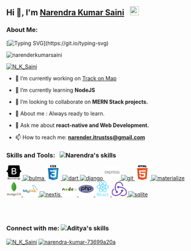 ## Hi 👋, I'm [Narendra Kumar Saini](https://in.linkedin.com/in/narender-kumar-6970aa59/) &nbsp; <img src="https://user-images.githubusercontent.com/87755170/184556521-557622be-bb3b-4393-a20c-7a5874983ee8.gif" width="24px" height="24px" />


### About Me:
[![Typing SVG](https://readme-typing-svg.herokuapp.com?font=Segoe+UI&color=%2358A6FF&vCenter=true&lines=I+am+a+Full+Stack+developer.;I+love+writing+React+codes.;I+am+occasionally+web+designer.;I+can+help+you+with+your+project.)](https://git.io/typing-svg)


<p align="left"> <img src="https://komarev.com/ghpvc/?username=narenderkumarsaini&label=Profile%20views&color=0e75b6&style=flat" alt="narenderkumarsaini" /> </p>

<p align="left"> <a href="https://twitter.com/N_K_Saini" target="blank"><img src="https://img.shields.io/twitter/follow/N_K_Saini?logo=twitter&style=for-the-badge" alt="N_K_Saini" /></a> </p>

- 🔭 I’m currently working on [Track on Map](https://github.com/NarenderKumarSaini/track-on-map)

- 🌱 I’m currently learning **NodeJS**

- 👯 I’m looking to collaborate on **MERN Stack projects.**

- 📝 About me : Always ready to learn.

- 💬 Ask me about **react-native and Web Development.**

- 📫 How to reach me: **narender.itrustss@gmail.com**


### Skills and Tools: &nbsp; <img alt="Narendra's skills" width="26px" height="26px" src="https://user-images.githubusercontent.com/87755170/184556702-1fd41654-cbd8-4066-b7cb-a90a12bdc5d1.gif" /> 
<p align="left"> <a href="https://getbootstrap.com" target="_blank" rel="noreferrer"> <img src="https://raw.githubusercontent.com/devicons/devicon/master/icons/bootstrap/bootstrap-plain-wordmark.svg" alt="bootstrap" width="40" height="40"/> </a> <a href="https://bulma.io/" target="_blank" rel="noreferrer"> <img src="https://raw.githubusercontent.com/gilbarbara/logos/804dc257b59e144eaca5bc6ffd16949752c6f789/logos/bulma.svg" alt="bulma" width="40" height="40"/> </a> <a href="https://www.w3schools.com/css/" target="_blank" rel="noreferrer"> <img src="https://raw.githubusercontent.com/devicons/devicon/master/icons/css3/css3-original-wordmark.svg" alt="css3" width="40" height="40"/> </a> <a href="https://dart.dev" target="_blank" rel="noreferrer"> <img src="https://www.vectorlogo.zone/logos/dartlang/dartlang-icon.svg" alt="dart" width="40" height="40"/> </a> <a href="https://www.djangoproject.com/" target="_blank" rel="noreferrer"> <img src="https://cdn.worldvectorlogo.com/logos/django.svg" alt="django" width="40" height="40"/> </a> <a href="https://expressjs.com" target="_blank" rel="noreferrer"> <img src="https://raw.githubusercontent.com/devicons/devicon/master/icons/express/express-original-wordmark.svg" alt="express" width="40" height="40"/> </a> <a href="https://git-scm.com/" target="_blank" rel="noreferrer"> <img src="https://www.vectorlogo.zone/logos/git-scm/git-scm-icon.svg" alt="git" width="40" height="40"/> </a> <a href="https://www.w3.org/html/" target="_blank" rel="noreferrer"> <img src="https://raw.githubusercontent.com/devicons/devicon/master/icons/html5/html5-original-wordmark.svg" alt="html5" width="40" height="40"/> </a>  <a href="https://materializecss.com/" target="_blank" rel="noreferrer"> <img src="https://raw.githubusercontent.com/prplx/svg-logos/5585531d45d294869c4eaab4d7cf2e9c167710a9/svg/materialize.svg" alt="materialize" width="40" height="40"/> </a> <a href="https://www.mongodb.com/" target="_blank" rel="noreferrer"> <img src="https://raw.githubusercontent.com/devicons/devicon/master/icons/mongodb/mongodb-original-wordmark.svg" alt="mongodb" width="40" height="40"/> </a> <a href="https://www.mysql.com/" target="_blank" rel="noreferrer"> <img src="https://raw.githubusercontent.com/devicons/devicon/master/icons/mysql/mysql-original-wordmark.svg" alt="mysql" width="40" height="40"/> </a> <a href="https://nextjs.org/" target="_blank" rel="noreferrer"> <img src="https://cdn.worldvectorlogo.com/logos/nextjs-2.svg" alt="nextjs" width="40" height="40"/> </a> <a href="https://nodejs.org" target="_blank" rel="noreferrer"> <img src="https://raw.githubusercontent.com/devicons/devicon/master/icons/nodejs/nodejs-original-wordmark.svg" alt="nodejs" width="40" height="40"/> </a> <a href="https://www.php.net" target="_blank" rel="noreferrer"> <img src="https://raw.githubusercontent.com/devicons/devicon/master/icons/php/php-original.svg" alt="php" width="40" height="40"/> </a> <a href="https://reactjs.org/" target="_blank" rel="noreferrer"> <img src="https://raw.githubusercontent.com/devicons/devicon/master/icons/react/react-original-wordmark.svg" alt="react" width="40" height="40"/> </a> <a href="https://redux.js.org" target="_blank" rel="noreferrer"> <img src="https://raw.githubusercontent.com/devicons/devicon/master/icons/redux/redux-original.svg" alt="redux" width="40" height="40"/> </a> <a href="https://www.sqlite.org/" target="_blank" rel="noreferrer"> <img src="https://www.vectorlogo.zone/logos/sqlite/sqlite-icon.svg" alt="sqlite" width="40" height="40"/> </a>  </p>

<br/>
<br/>

### Connect with me: <img alt="Aditya's skills" width="64px" height="30px" src="https://user-images.githubusercontent.com/87755170/184556805-158da890-3181-4a36-a6e0-9dbd1b0d07ac.gif" />
<p align="left">
<a href="https://twitter.com/N_K_Saini" target="blank"><img align="center" src="https://raw.githubusercontent.com/rahuldkjain/github-profile-readme-generator/master/src/images/icons/Social/twitter.svg" alt="N_K_Saini" height="30" width="40" /></a>
<a href="https://linkedin.com/in/narender-kumar-6970aa59" target="blank"><img align="center" src="https://raw.githubusercontent.com/rahuldkjain/github-profile-readme-generator/master/src/images/icons/Social/linked-in-alt.svg" alt="narendra-kumar-73699a20a" height="30" width="40" /></a>

</p>

